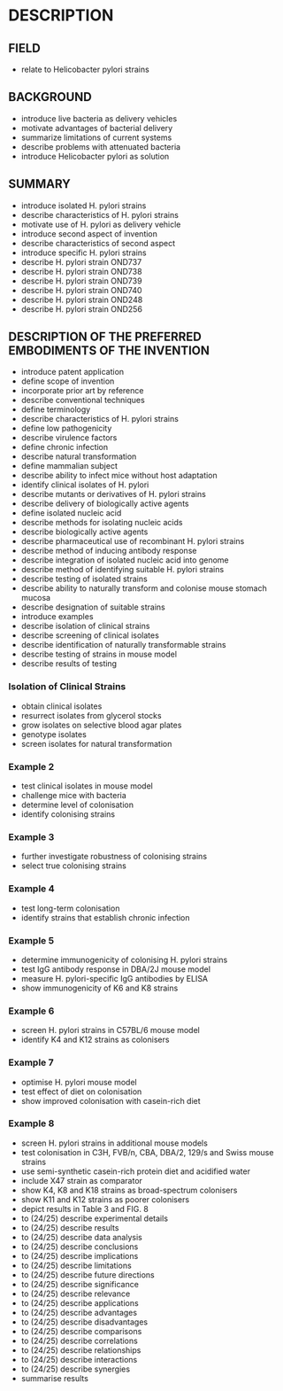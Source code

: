 # DESCRIPTION

## FIELD

- relate to Helicobacter pylori strains

## BACKGROUND

- introduce live bacteria as delivery vehicles
- motivate advantages of bacterial delivery
- summarize limitations of current systems
- describe problems with attenuated bacteria
- introduce Helicobacter pylori as solution

## SUMMARY

- introduce isolated H. pylori strains
- describe characteristics of H. pylori strains
- motivate use of H. pylori as delivery vehicle
- introduce second aspect of invention
- describe characteristics of second aspect
- introduce specific H. pylori strains
- describe H. pylori strain OND737
- describe H. pylori strain OND738
- describe H. pylori strain OND739
- describe H. pylori strain OND740
- describe H. pylori strain OND248
- describe H. pylori strain OND256

## DESCRIPTION OF THE PREFERRED EMBODIMENTS OF THE INVENTION

- introduce patent application
- define scope of invention
- incorporate prior art by reference
- describe conventional techniques
- define terminology
- describe characteristics of H. pylori strains
- define low pathogenicity
- describe virulence factors
- define chronic infection
- describe natural transformation
- define mammalian subject
- describe ability to infect mice without host adaptation
- identify clinical isolates of H. pylori
- describe mutants or derivatives of H. pylori strains
- describe delivery of biologically active agents
- define isolated nucleic acid
- describe methods for isolating nucleic acids
- describe biologically active agents
- describe pharmaceutical use of recombinant H. pylori strains
- describe method of inducing antibody response
- describe integration of isolated nucleic acid into genome
- describe method of identifying suitable H. pylori strains
- describe testing of isolated strains
- describe ability to naturally transform and colonise mouse stomach mucosa
- describe designation of suitable strains
- introduce examples
- describe isolation of clinical strains
- describe screening of clinical isolates
- describe identification of naturally transformable strains
- describe testing of strains in mouse model
- describe results of testing

### Isolation of Clinical Strains

- obtain clinical isolates
- resurrect isolates from glycerol stocks
- grow isolates on selective blood agar plates
- genotype isolates
- screen isolates for natural transformation

### Example 2

- test clinical isolates in mouse model
- challenge mice with bacteria
- determine level of colonisation
- identify colonising strains

### Example 3

- further investigate robustness of colonising strains
- select true colonising strains

### Example 4

- test long-term colonisation
- identify strains that establish chronic infection

### Example 5

- determine immunogenicity of colonising H. pylori strains
- test IgG antibody response in DBA/2J mouse model
- measure H. pylori-specific IgG antibodies by ELISA
- show immunogenicity of K6 and K8 strains

### Example 6

- screen H. pylori strains in C57BL/6 mouse model
- identify K4 and K12 strains as colonisers

### Example 7

- optimise H. pylori mouse model
- test effect of diet on colonisation
- show improved colonisation with casein-rich diet

### Example 8

- screen H. pylori strains in additional mouse models
- test colonisation in C3H, FVB/n, CBA, DBA/2, 129/s and Swiss mouse strains
- use semi-synthetic casein-rich protein diet and acidified water
- include X47 strain as comparator
- show K4, K8 and K18 strains as broad-spectrum colonisers
- show K11 and K12 strains as poorer colonisers
- depict results in Table 3 and FIG. 8
- to (24/25) describe experimental details
- to (24/25) describe results
- to (24/25) describe data analysis
- to (24/25) describe conclusions
- to (24/25) describe implications
- to (24/25) describe limitations
- to (24/25) describe future directions
- to (24/25) describe significance
- to (24/25) describe relevance
- to (24/25) describe applications
- to (24/25) describe advantages
- to (24/25) describe disadvantages
- to (24/25) describe comparisons
- to (24/25) describe correlations
- to (24/25) describe relationships
- to (24/25) describe interactions
- to (24/25) describe synergies
- summarise results

